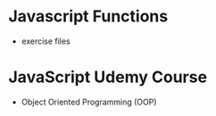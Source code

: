 # Javascript Functions

- exercise files 

# JavaScript Udemy Course 
  - Object Oriented Programming (OOP)
  
